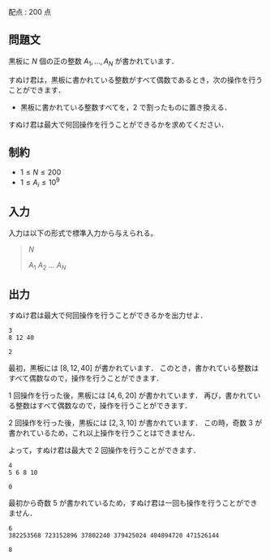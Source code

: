 配点 : $200$ 点

## 問題文

黒板に $N$ 個の正の整数 $A_1, ..., A_N$ が書かれています．

すぬけ君は，黒板に書かれている整数がすべて偶数であるとき，次の操作を行うことができます．

- 黒板に書かれている整数すべてを，$2$ で割ったものに置き換える．

すぬけ君は最大で何回操作を行うことができるかを求めてください．

## 制約

- $1 \leq N \leq 200$
- $1 \leq A_i \leq 10^9$

## 入力

入力は以下の形式で標準入力から与えられる。

> $N$
> 
> $A_1$ $A_2$ ... $A_N$

## 出力

すぬけ君は最大で何回操作を行うことができるかを出力せよ．

```input1
3
8 12 40
```

```output1
2
```

最初，黒板には $[8, 12, 40]$ が書かれています．
このとき，書かれている整数はすべて偶数なので，操作を行うことができます．

$1$ 回操作を行った後，黒板には $[4, 6, 20]$ が書かれています．
再び，書かれている整数はすべて偶数なので，操作を行うことができます．

$2$ 回操作を行った後，黒板には $[2, 3, 10]$ が書かれています．
この時，奇数 $3$ が書かれているため，これ以上操作を行うことはできません．

よって，すぬけ君は最大で $2$ 回操作を行うことができます．

```input2
4
5 6 8 10
```

```output2
0
```

最初から奇数 $5$ が書かれているため，すぬけ君は一回も操作を行うことができません．

```input3
6
382253568 723152896 37802240 379425024 404894720 471526144
```

```output3
8
```